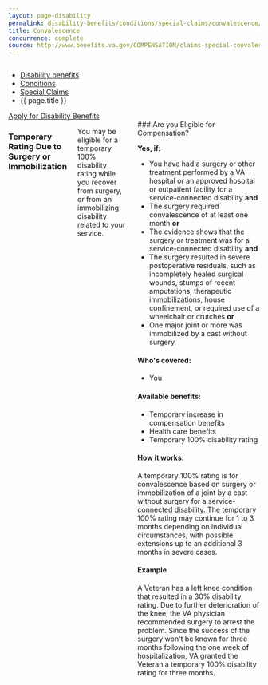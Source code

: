```yaml
---
layout: page-disability
permalink: disability-benefits/conditions/special-claims/convalescence/index.html
title: Convalescence
concurrence: complete
source: http://www.benefits.va.gov/COMPENSATION/claims-special-convalescence.asp
---
```


<div class="splash" markdown="0">
<div class="row" markdown="0">
<div class="small-12 columns" markdown="0">

<ul class="breadcrumbs" role="menubar" aria-label="Primary">
<li class="parent"><a href="{{ site.url }}/disability-benefits/">Disability benefits</a></li>
<li class="parent"><a href="{{ site.url }}/disability-benefits/conditions/">Conditions</a></li>
<li class="parent"><a href="{{ site.url }}/disability-benefits/conditions/special-claims/">Special Claims</a></li>
<li class="active">{{ page.title }}</li>
</ul>

</div>
</div>
</div>

<div class="main" role="main" markdown="0">

<div class="action-bar">
  <div class="row">
    <div class="small-12 columns">
      <a class="usa-button-primary" href="{{ site.url}}/disability-benefits/get/">Apply for Disability Benefits</a>
    </div>
  </div>  
</div>

<div class="section one" markdown="0">
<div class="primary" markdown="0">
<div class="row" markdown="0">
<div class="small-12 columns" markdown="1">

### Temporary Rating Due to Surgery or Immobilization

You may be eligible for a temporary 100% disability rating while you recover from surgery, or from an immobilizing disability related to your service. 

<div class="call-out" markdown="1">
### Are you Eligible for Compensation?

**Yes, if:**

-	You have had a surgery or other treatment performed by a VA hospital or an approved hospital or outpatient facility for a service-connected disability **and**
-	The surgery required convalescence of at least one month **or**
-	The evidence shows that the surgery or treatment was for a service-connected disability **and**
-	The surgery resulted in severe postoperative residuals, such as incompletely healed surgical wounds, stumps of recent amputations, therapeutic immobilizations, house confinement, or required use of a wheelchair or crutches **or**
-	One major joint or more was immobilized by a cast without surgery

#### Who's covered:
- You

#### Available benefits:
-	Temporary increase in compensation benefits
-	Health care benefits
-	Temporary 100% disability rating

#### How it works:
A temporary 100% rating is for convalescence based on surgery or immobilization of a joint by a cast without surgery for a service-connected disability. The temporary 100% rating may continue for 1 to 3 months depending on individual circumstances, with possible extensions up to an additional 3 months in severe cases.

#### Example
A Veteran has a left knee condition that resulted in a 30% disability rating. Due to further deterioration of the knee, the VA physician recommended surgery to arrest the problem. Since the success of the surgery won't be known for three months following the one week of hospitalization, VA granted the Veteran a temporary 100% disability rating for three months.
</div>
</div>
</div>
</div>

</div>
